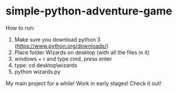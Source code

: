 # simple-python-adventure-game

How to run:
1) Make sure you download python 3 (https://www.python.org/downloads/)
2) Place folder Wizards on desktop (with all the files in it)
3) windows + r and type cmd, press enter
4) type: cd desktop\wizards
5) python wizards.py
         
My main project for a while! Work in early stages! Check it out!
